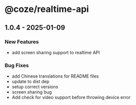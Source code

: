 # @coze/realtime-api

## 1.0.4 - 2025-01-09

### New Features

- add screen sharing support to realtime API

### Bug Fixes

- add Chinese translations for README files
- update to dist dep
- setup correct versions
- screen sharing bug
- Add check for video support before throwing device error

